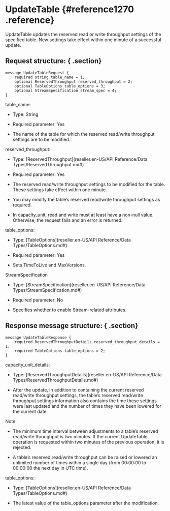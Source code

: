# UpdateTable {#reference1270 .reference}

UpdateTable updates the reserved read or write throughput settings of the specified table. New settings take effect within one minute of a successful update.

## Request structure: { .section}

```language-pb
message UpdateTableRequest {
    required string table_name = 1;
    optional ReservedThroughput reserved_throughput = 2;
    optional TableOptions table_options = 3;
    optional StreamSpecification stream_spec = 4;
}

```

table\_name:

-   Type: String

-   Required parameter: Yes

-   The name of the table for which the reserved read/write throughput settings are to be modified.


reserved\_throughput:

-   Type: [ReservedThroughput](reseller.en-US/API Reference/Data Types/ReservedThroughput.md#) 

-   Required parameter: Yes

-   The reserved read/write throughput settings to be modified for the table. These settings take effect within one minute.

-   You may modify the table’s reserved read/write throughput settings as required.

-   In capacity\_unit, read and write must at least have a non-null value. Otherwise, the request fails and an error is returned.


table\_options:

-   Type: [TableOptions](reseller.en-US/API Reference/Data Types/TableOptions.md#) 

-   Required parameter: Yes

-   Sets TimeToLive and MaxVersions.


StreamSpecification

-   Type: [StreamSpecification](reseller.en-US/API Reference/Data Types/StreamSpecification.md#) 

-   Required parameter: No

-   Specifies whether to enable Stream-related attributes.


## Response message structure: { .section}

```language-pb
message UpdateTableResponse {
    required ReservedThroughputDetails reserved_throughput_details = 1;
    required TableOptions table_options = 2;
}

```

capacity\_unit\_details:

-   Type: [ReservedThroughputDetails](reseller.en-US/API Reference/Data Types/ReservedThroughputDetails.md#) 

-   After the update, in addition to containing the current reserved read/write throughput settings, the table’s reserved read/write throughput settings information also contains the time these settings were last updated and the number of times they have been lowered for the current date.


Note:

-   The minimum time interval between adjustments to a table’s reserved read/write throughput is two minutes. If the current UpdateTable operation is requested within two minutes of the previous operation, it is rejected.

-   A table’s reserved read/write throughput can be raised or lowered an unlimited number of times within a single day \(from 00:00:00 to 00:00:00 the next day in UTC time\).


table\_options:

-   Type: [TableOptions](reseller.en-US/API Reference/Data Types/TableOptions.md#) 

-   The latest value of the table\_options parameter after the modification.


